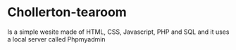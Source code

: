 # Chollerton-tearoom
Is a simple wesite made of HTML, CSS, Javascript, PHP and SQL and it uses a local server called Phpmyadmin
